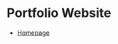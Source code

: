 # Portfolio Website

- [Homepage](https://rgrantwylie.github.io/rgrantwylie_portfolio_website/index.html)